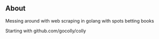 ## About
Messing around with web scraping in golang with spots betting books

Starting with github.com/gocolly/colly


